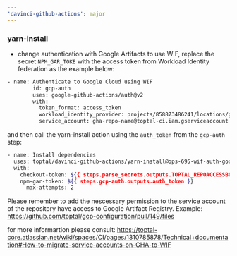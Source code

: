 ```yaml
---
'davinci-github-actions': major
---
```


### yarn-install

- change authentication with Google Artifacts to use WIF, replace the secret `NPM_GAR_TOKE` with the access token from Workload Identity federation as the example below:

```bash
- name: Authenticate to Google Cloud using WIF
        id: gcp-auth
        uses: google-github-actions/auth@v2
        with:
          token_format: access_token
          workload_identity_provider: projects/858873486241/locations/global/workloadIdentityPools/gha-pool/providers/github-com
          service_account: gha-repo-name@toptal-ci.iam.gserviceaccount.com
```

and then call the yarn-install action using the `auth_token` from the `gcp-auth` step:

```bash
- name: Install dependencies
  uses: toptal/davinci-github-actions/yarn-install@ops-695-wif-auth-google-artifacts-for-npm
  with:
    checkout-token: ${{ steps.parse_secrets.outputs.TOPTAL_REPOACCESSBOT_TOKEN }}
    npm-gar-token: ${{ steps.gcp-auth.outputs.auth_token }}
      max-attempts: 2
```

Please remember to add the nescessary permission to the service account of the repository have access to Google Artifact Registry. Example: https://github.com/toptal/gcp-configuration/pull/149/files

for more informartion please consult: https://toptal-core.atlassian.net/wiki/spaces/CI/pages/1310785878/Technical+documentation#How-to-migrate-service-accounts-on-GHA-to-WIF
